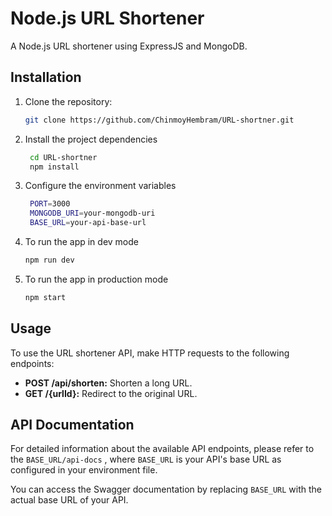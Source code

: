 # Node.js URL Shortener

A  Node.js URL shortener using ExpressJS and MongoDB.

## Installation

1. Clone the repository:

   ```sh
   git clone https://github.com/ChinmoyHembram/URL-shortner.git
   ```

2. Install the project dependencies

   ```sh
    cd URL-shortner
    npm install
   ```

3. Configure the environment variables

   ```sh
    PORT=3000
    MONGODB_URI=your-mongodb-uri
    BASE_URL=your-api-base-url
   ```

4. To run the app in dev mode
   ```sh
   npm run dev
   ```
5. To run the app in production mode
   ```sh
   npm start
   ```

## Usage

To use the URL shortener API, make HTTP requests to the following endpoints:

- **POST /api/shorten:** Shorten a long URL.
- **GET /{urlId}:** Redirect to the original URL.

## API Documentation

For detailed information about the available API endpoints, please refer to the `BASE_URL/api-docs` , where `BASE_URL` is your API's base URL as configured in your environment file.

You can access the Swagger documentation by replacing `BASE_URL` with the actual base URL of your API.
